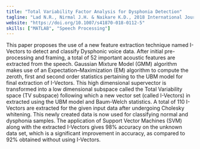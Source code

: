 ```yaml
---
title: "Total Variability Factor Analysis for Dysphonia Detection"
tagline: "Lad N.R., Nirmal J.H. & Naikare K.D., 2018 International Journal of Information Technology (IJIT) 11, 67-74, Springer"
website: "https://doi.org/10.1007/s41870-018-0112-5"
skills: ["MATLAB", "Speech Processing"]
---
```


This paper proposes the use of a new feature extraction technique named I-Vectors to detect 
and classify Dysphonic voice data. After initial pre-processing and framing, a total of 52 
important acoustic features are extracted from the speech. Gaussian Mixture Model (GMM) 
algorithm makes use of an Expectation–Maximization (EM) algorithm to compute the zeroth, 
first and second order statistics pertaining to the UBM model for final extraction of 
I-Vectors. This high dimensional supervector is transformed into a low dimensional subspace 
called the Total Variability space (TV subspace) following which a new vector set 
(called I-Vectors) in extracted using the UBM model and Baum-Welch statistics. 
A total of 110 I-Vectors are extracted for the given input data after undergoing Cholesky 
whitening. This newly created data is now used for classifying normal and dysphonia samples. 
The application of Support Vector Machines (SVM) along with the extracted I-Vectors gives 
98% accuracy on the unknown data set, which is a significant improvement in accuracy, 
as compared to 92% obtained without using I-Vectors.